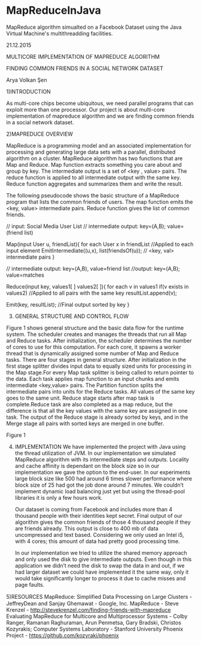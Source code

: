 # MapReduceInJava

MapReduce algorithm simualted on a Facebook Dataset using the Java Virtual Machine's multithreadding facilities.

21.12.2015

MULTICORE IMPLEMENTATION OF MAPREDUCE ALGORITHM

FINDING COMMON FRIENDS IN A SOCIAL NETWORK DATASET

Arya Volkan Şen

1)INTRODUCTION

As multi-core chips become ubiquitous, we need parallel programs that can exploit more than one processor. Our project is about multi-core implementation of mapreduce algorithm and we are finding common friends in a social network dataset.

2)MAPREDUCE OVERVIEW
	
MapReduce is a programming model and an associated implementation for processing and generating large data sets with a parallel, distributed algorithm on a cluster. MapReduce algorithm has two functions that are Map and Reduce. Map function extracts something you care about and group by key. The intermediate output is a set of <key , value> pairs. The reduce function is applied to all intermediate output with the same key. Reduce function aggregates and summarizes them and write the result.

The following pseudocode shows the basic structure of a MapReduce program that lists the common friends of users. The map function emits the <key, value> intermediate pairs. Reduce function gives the list of common friends. 

// input: Social Media User List
// intermediate output: key=(A,B); value=(friend list)

Map(input User u, friendList){ 
for each User x in friendList 		//Applied to each input element
EmitIntermediate((u,x), list(friendsOf(u));	// <key, val> intermediate pairs
}

// intermediate output: key=(A,B), value=friend list
//output: key=(A,B); value=matches

Reduce(input key, values1[ ] values2[ ]){
for each v in values1
if(v exists in values2)			//Applied to all pairs with the same key
resultList.append(v);

Emit(key, resultList);				//Final output sorted by key
}

3) GENERAL STRUCTURE AND CONTROL FLOW

Figure 1 shows general structure and the basic data flow for the runtime system.
The scheduler creates and manages the threads that run all Map and Reduce tasks. After initialization, the scheduler determines the number of cores to use for this computation. For each core, it spawns a worker thread that is dynamically assigned some number of Map and Reduce tasks. There are four stages in general structure. After initialization in the first stage splitter divides input data to equally sized units for processing in the Map stage.For every Map task splitter is being called to return pointer to the data. Each task applies map function to an input chunks and emits intermediate <key,value> pairs. The Partition function splits the intermediate pairs into units for the Reduce tasks. All values of the same key goes to the same unit. Reduce stage starts after map task is complete.Reduce task are also completed as a map reduce, but the difference is that all the key values with the same key are assigned in one task. The output of the Reduce stage is already sorted by keys, and in the Merge stage all pairs with sorted keys are merged in one buffer.


Figure 1

4) IMPLEMENTATION
	We have implemented the project with Java using the thread utilization of JVM. In our implementation we simulated MapReduce algorithm with its intermediate steps and outputs. Locality and cache affinity is dependant on the block size so in our implementation we gave the option to the end-user. In our experiments large block size like 500 had around 6 times slower performance where block size of 25 had got the job done around 7 minutes. We couldn’t implement dynamic load balancing just yet but using the thread-pool libraries it is only a few hours work. 
	

	Our dataset is coming from Facebook and includes more than 4 thousand people with their identities kept secret. Final output of our algorithm gives the common friends of those 4 thousand people if they are friends already. This output is close to 400 mb of data uncompressed and text based. Considering we only used an Intel i5, with 4 cores; this amount of data had pretty good processing time.

	In our implementation we tried to utilize the shared memory approach and only used the disk to give intermediate outputs. Even though in this application we didn’t need the disk to swap the data in and out, if we had larger dataset we could have implemented it the same way, only it would take significantly longer to process it due to cache misses and page faults.

5)RESOURCES
MapReduce: Simpliﬁed Data Processing on Large Clusters - JeffreyDean and Sanjay Ghemawat - Google, Inc.
MapReduce - Steve Krenzel - http://stevekrenzel.com/finding-friends-with-mapreduce
Evaluating MapReduce for Multicore and Multiprocessor Systems - Colby Ranger, Ramanan Raghuraman, Arun Penmetsa, Gary Bradski, Christos Kozyrakis; Computer Systems Laboratory - Stanford University
Phoenix Project - https://github.com/kozyraki/phoenix

